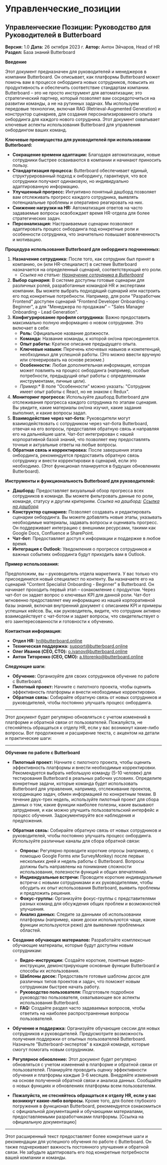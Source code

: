 # Управленческие_позиции

## Управленческие Позиции: Руководство для Руководителей в Butterboard

**Версия:** 1.0
**Дата:** 26 октября 2023 г.
**Автор:** Антон Эйчаров, Head of HR
**Раздел:** База знаний Butterboard

**Введение**

Этот документ предназначен для руководителей и менеджеров в компании Butterboard. Он описывает, как платформы Butterboard может помочь вам в процессе онбординга новых сотрудников, повысить их продуктивность и обеспечить соответствие стандартам компании. Butterboard – это не просто инструмент для автоматизации; это стратегический партнер, который позволяет вам сосредоточиться на развитии команды, а не на рутинных задачах.  Мы используем передовые технологии, включая RAG (Retrieval-Augmented Generation) и конструктор сценариев, для создания персонализированного опыта онбординга для каждого нового сотрудника.  Этот документ охватывает ключевые аспекты использования Butterboard для управления онбордингом ваших команд.

**Ключевые преимущества для руководителей при использовании Butterboard:**

* **Сокращение времени адаптации:**  Благодаря автоматизации, новые сотрудники быстрее осваиваются в компании и начинают приносить пользу.
* **Стандартизация процесса:**  Butterboard обеспечивает единый, структурированный подход к онбордингу, гарантируя, что все сотрудники получают одинаковую, но индивидуально адаптированную информацию.
* **Улучшенный прогресс:**  Интуитивно понятный дашборд позволяет вам отслеживать прогресс каждого сотрудника, выявлять потенциальные проблемы и оперативно реагировать на них.
* **Снижение нагрузки на HR:**  Автоматизация ответов на часто задаваемые вопросы освобождает время HR-отдела для более стратегических задач.
* **Персонализация:** Настраиваемые сценарии позволяют адаптировать процесс онбординга под конкретные роли и особенности сотрудника, что значительно повышает вовлеченность и мотивацию.

**Процедура использования Butterboard для онбординга подчиненных:**

1. **Назначение сотрудника:**  После того, как сотрудник был принят в компанию, он (или HR-специалист) в системе Butterboard назначается на определенный сценарий, соответствующий его роли.  
    *  *Ссылка на статью: [Назначение сотрудника в Butterboard](https://butterboard.online/wiki/назначение-сотрудника)*
2. **Выбор сценария:**  В системе доступны готовые сценарии для различных ролей, разработанные командой HR и экспертами компании.  Вы можете выбрать подходящий сценарий или настроить его под конкретные потребности.  Например, для роли "Разработчик Frontend" доступен сценарий "Frontend Developer Onboarding - Beginner", а для "Менеджера по продажам" – "Sales Manager Onboarding - Lead Generation".
3. **Конфигурирование профиля сотрудника:**  Важно предоставить максимально полную информацию о новом сотруднике. Это включает в себя:
    * **Роль:**  Официальное название должности.
    * **Команда:**  Название команды, к которой он/она присоединяется.
    * **Опыт работы:**  Краткое описание предыдущего опыта.
    * **Ключевые навыки:**  Перечень ключевых навыков и компетенций, необходимых для успешной работы.  (Это можно ввести вручную или сгенерировать на основе резюме.)
    * **Особенности:**  Любая дополнительная информация, которая может повлиять на процесс онбординга (например, особые потребности, предыдущий опыт работы с определенными инструментами, личные цели).
    * *Пример:**  В поле "Особенности" можно указать: "Сотрудник имеет опыт работы с React, но не знаком с Redux".
4. **Мониторинг прогресса:**  Используйте дашборд Butterboard для отслеживания прогресса каждого сотрудника по этапам сценария.  Вы увидите, какие материалы он/она изучил, какие задания выполнил, и какие вопросы задал.
5. **Взаимодействие через чат-бота:**  Руководители могут взаимодействовать с сотрудником через чат-бота Butterboard, отвечая на его вопросы, предоставляя обратную связь и направляя его на дальнейшие шаги.  Чат-бот интегрирован с нашей корпоративной базой знаний, что позволяет ему предоставлять точные и актуальные ответы на любые вопросы.
6. **Обратная связь и корректировка:**  После завершения этапа онбординга, рекомендуется предоставить обратную связь сотруднику и внести корректировки в сценарий, если это необходимо.  (Этот функционал планируется в будущих обновлениях Butterboard).

**Инструменты и функциональность Butterboard для руководителей:**

* **Дашборд:**  Предоставляет визуальный обзор прогресса всех сотрудников в команде.  Вы можете фильтровать данные по роли, команде, статусу и другим критериям.  *Ссылка на дашборд: [Ссылка на дашборд](https://butterboard.online/dashboard)*
* **Конструктор сценариев:**  Позволяет создавать и редактировать сценарии онбординга.  Вы можете добавлять новые этапы, указывать необходимые материалы, задавать вопросы и оценивать прогресс.  Он поддерживает интеграцию с внешними ресурсами, такими как Google Docs, Confluence и SharePoint.
* **Чат-бот:**  Предоставляет доступ к информации и поддержке в любое время.
* **Интеграция с Outlook:**  Уведомления о прогрессе сотрудников и важных событиях онбординга будут приходить вам в Outlook.

**Пример использования:**

Предположим, вы – руководитель отдела маркетинга.  У вас только что присоединился новый специалист по контенту.  Вы назначаете его на сценарий "Content Specialist Onboarding - Beginner" в Butterboard.  Он начинает проходить первый этап – ознакомление с продуктом.  Через чат-бот он задает вопрос о ключевых KPI для данной роли.  Чат-бот мгновенно предоставляет ему информацию из нашей корпоративной базы знаний, включая внутренний документ с описанием KPI и примеры успешных кейсов.  Вы, как руководитель, видите, что сотрудник активно взаимодействует с чат-ботом и задает вопросы, что свидетельствует о его заинтересованности и готовности к обучению.

**Контактная информация:**

* **Отдел HR:** hr@butterboard.online
* **Техническая поддержка:** support@butterboard.online
* **Олег Иванов (CEO, CTO):** o.ivanov@butterboard.online
* **Антон Титоренко (CEO, CMO):** a.titorenko@butterboard.online


**Следующие шаги:**

* **Обучение:**  Организуйте для своих сотрудников обучение по работе с Butterboard.
* **Пилотный проект:**  Начните с пилотного проекта, чтобы оценить эффективность платформы и внести необходимые корректировки.
* **Обратная связь:**  Собирайте обратную связь от новых сотрудников и руководителей, чтобы постоянно улучшать процесс онбординга.

---

Этот документ будет регулярно обновляться с учетом изменений в платформе и обратной связи от пользователей.  Пожалуйста, не стесняйтесь обращаться к отделу HR, если у вас возникнут какие-либо вопросы.
Вот продолжение и расширение текста, с акцентом на детали и практические шаги:

---

**Обучение по работе с Butterboard**

* **Пилотный проект:** Начните с пилотного проекта, чтобы оценить эффективность платформы и внести необходимые корректировки.  Рекомендуется выбрать небольшую команду (5-10 человек) для тестирования Butterboard в реальных рабочих условиях.  Определите конкретные задачи, которые команда будет использовать Butterboard для управления, например, отслеживание проектов, координацию задач, обмен информацией по конкретным темам.  В течение двух-трех недель, используйте пилотный проект для сбора данных о том, какие функции наиболее полезны, какие вызывают затруднения, и как можно улучшить пользовательский интерфейс и процесс обучения.  Задокументируйте все наблюдения и предложения.

* **Обратная связь:** Собирайте обратную связь от новых сотрудников и руководителей, чтобы постоянно улучшать процесс онбординга.  Используйте различные каналы для сбора обратной связи:
    * **Опросы:** Регулярно проводите короткие опросы (например, с помощью Google Forms или SurveyMonkey) после первых нескольких дней и недель работы с Butterboard.  Вопросы должны быть направлены на понимание сложности использования, полезности функций и общих впечатлений.
    * **Индивидуальные встречи:**  Проводите короткие индивидуальные встречи с новыми сотрудниками и их руководителями, чтобы обсудить их опыт использования Butterboard, выявить проблемы и предложить решения.
    * **Фокус-группы:** Организуйте фокус-группы с представителями разных команд для обсуждения общих проблем и возможностей улучшения.
    * **Анализ данных:** Следите за данными об использовании платформы (например, какие доски используются чаще, какие функции используются реже) для выявления проблемных областей.

* **Создание обучающих материалов:** Разработайте комплексные обучающие материалы, которые будут доступны новым сотрудникам:
    * **Видео-инструкции:**  Создайте короткие, понятные видео-инструкции, демонстрирующие основные функции Butterboard и способы их использования.
    * **Шаблоны досок:**  Предоставьте готовые шаблоны досок для различных типов проектов и задач, что поможет новым сотрудникам быстрее начать работу.
    * **Руководство пользователя:**  Подготовьте подробное руководство пользователя, охватывающее все аспекты использования Butterboard.
    * **FAQ:**  Создайте раздел часто задаваемых вопросов, чтобы ответить на наиболее распространенные вопросы пользователей.

* **Обучение и поддержка:** Организуйте обучающие сессии для новых сотрудников и руководителей.  Предусмотрите возможность получения поддержки от опытных пользователей Butterboard.  Назначьте "Butterboard-экспертов" в каждой команде, которые смогут помогать новым сотрудникам.

* **Регулярное обновление:** Этот документ будет регулярно обновляться с учетом изменений в платформе и обратной связи от пользователей.  Планируйте проводить оценку эффективности обучения и платформы каждые 3-6 месяцев.  Внедряйте изменения на основе полученной обратной связи и анализа данных.  Сообщайте о новых функциях и обновлениях платформы всем пользователям.

* **Пожалуйста, не стесняйтесь обращаться к отделу HR, если у вас возникнут какие-либо вопросы.**  Кроме того, для более глубокого погружения в функционал Butterboard, рекомендуется ознакомиться с официальной документацией и обучающими материалами, предоставляемыми разработчиками платформы.  [Ссылка на официальную документацию]

---

Этот расширенный текст предоставляет более конкретные шаги и рекомендации для успешного обучения по работе с Butterboard.  Он также подчеркивает важность постоянного улучшения и обратной связи.  Не забудьте адаптировать его под конкретные потребности вашей компании и команды.